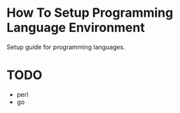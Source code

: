 # How To Setup Programming Language Environment

Setup guide for programming languages.

# TODO
- perl
- go
